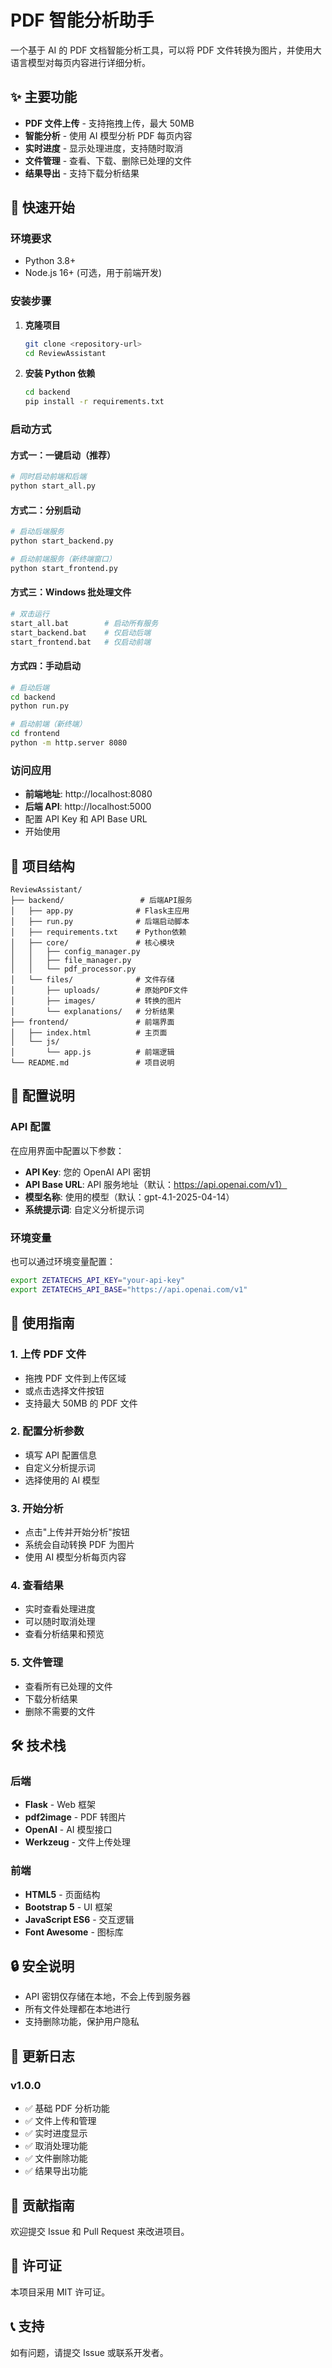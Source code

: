 # PDF 智能分析助手

一个基于 AI 的 PDF 文档智能分析工具，可以将 PDF 文件转换为图片，并使用大语言模型对每页内容进行详细分析。

## ✨ 主要功能

- **PDF 文件上传** - 支持拖拽上传，最大 50MB
- **智能分析** - 使用 AI 模型分析 PDF 每页内容
- **实时进度** - 显示处理进度，支持随时取消
- **文件管理** - 查看、下载、删除已处理的文件
- **结果导出** - 支持下载分析结果

## 🚀 快速开始

### 环境要求

- Python 3.8+
- Node.js 16+ (可选，用于前端开发)

### 安装步骤

1. **克隆项目**

   ```bash
   git clone <repository-url>
   cd ReviewAssistant
   ```

2. **安装 Python 依赖**

   ```bash
   cd backend
   pip install -r requirements.txt
   ```

### 启动方式

#### 方式一：一键启动（推荐）

```bash
# 同时启动前端和后端
python start_all.py
```

#### 方式二：分别启动

```bash
# 启动后端服务
python start_backend.py

# 启动前端服务（新终端窗口）
python start_frontend.py
```

#### 方式三：Windows 批处理文件

```bash
# 双击运行
start_all.bat        # 启动所有服务
start_backend.bat    # 仅启动后端
start_frontend.bat   # 仅启动前端
```

#### 方式四：手动启动

```bash
# 启动后端
cd backend
python run.py

# 启动前端（新终端）
cd frontend
python -m http.server 8080
```

### 访问应用

- **前端地址**: http://localhost:8080
- **后端 API**: http://localhost:5000
- 配置 API Key 和 API Base URL
- 开始使用

## 📁 项目结构

```
ReviewAssistant/
├── backend/                 # 后端API服务
│   ├── app.py              # Flask主应用
│   ├── run.py              # 后端启动脚本
│   ├── requirements.txt    # Python依赖
│   ├── core/               # 核心模块
│   │   ├── config_manager.py
│   │   ├── file_manager.py
│   │   └── pdf_processor.py
│   └── files/              # 文件存储
│       ├── uploads/        # 原始PDF文件
│       ├── images/         # 转换的图片
│       └── explanations/   # 分析结果
├── frontend/               # 前端界面
│   ├── index.html          # 主页面
│   └── js/
│       └── app.js          # 前端逻辑
└── README.md               # 项目说明
```

## 🔧 配置说明

### API 配置

在应用界面中配置以下参数：

- **API Key**: 您的 OpenAI API 密钥
- **API Base URL**: API 服务地址（默认：https://api.openai.com/v1）
- **模型名称**: 使用的模型（默认：gpt-4.1-2025-04-14）
- **系统提示词**: 自定义分析提示词

### 环境变量

也可以通过环境变量配置：

```bash
export ZETATECHS_API_KEY="your-api-key"
export ZETATECHS_API_BASE="https://api.openai.com/v1"
```

## 📖 使用指南

### 1. 上传 PDF 文件

- 拖拽 PDF 文件到上传区域
- 或点击选择文件按钮
- 支持最大 50MB 的 PDF 文件

### 2. 配置分析参数

- 填写 API 配置信息
- 自定义分析提示词
- 选择使用的 AI 模型

### 3. 开始分析

- 点击"上传并开始分析"按钮
- 系统会自动转换 PDF 为图片
- 使用 AI 模型分析每页内容

### 4. 查看结果

- 实时查看处理进度
- 可以随时取消处理
- 查看分析结果和预览

### 5. 文件管理

- 查看所有已处理的文件
- 下载分析结果
- 删除不需要的文件

## 🛠️ 技术栈

### 后端

- **Flask** - Web 框架
- **pdf2image** - PDF 转图片
- **OpenAI** - AI 模型接口
- **Werkzeug** - 文件上传处理

### 前端

- **HTML5** - 页面结构
- **Bootstrap 5** - UI 框架
- **JavaScript ES6** - 交互逻辑
- **Font Awesome** - 图标库

## 🔒 安全说明

- API 密钥仅存储在本地，不会上传到服务器
- 所有文件处理都在本地进行
- 支持删除功能，保护用户隐私

## 📝 更新日志

### v1.0.0

- ✅ 基础 PDF 分析功能
- ✅ 文件上传和管理
- ✅ 实时进度显示
- ✅ 取消处理功能
- ✅ 文件删除功能
- ✅ 结果导出功能

## 🤝 贡献指南

欢迎提交 Issue 和 Pull Request 来改进项目。

## 📄 许可证

本项目采用 MIT 许可证。

## 📞 支持

如有问题，请提交 Issue 或联系开发者。
